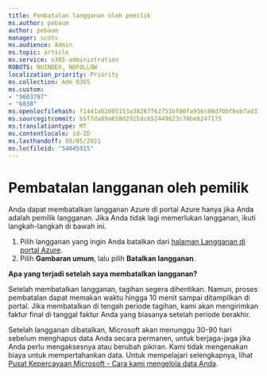 ```yaml
---
title: Pembatalan langganan oleh pemilik
ms.author: pebaum
author: pebaum
manager: scotv
ms.audience: Admin
ms.topic: article
ms.service: o365-administration
ROBOTS: NOINDEX, NOFOLLOW
localization_priority: Priority
ms.collection: Adm_O365
ms.custom:
- "9003797"
- "6838"
ms.openlocfilehash: f1441a62005153a38267f62751bf00fa916c08d70bf6eb7ad31135a262bd5363
ms.sourcegitcommit: b5f7da89a650d2915dc652449623c78be6247175
ms.translationtype: MT
ms.contentlocale: id-ID
ms.lasthandoff: 08/05/2021
ms.locfileid: "54045915"
---
```

# <a name="cancellation-of-a-subscription-by-owner"></a>Pembatalan langganan oleh pemilik

Anda dapat membatalkan langganan Azure di portal Azure hanya jika Anda adalah pemilik langganan. Jika Anda tidak lagi memerlukan langganan, ikuti langkah-langkah di bawah ini.

1. Pilih langganan yang ingin Anda batalkan dari [halaman Langganan di portal Azure](https://ms.portal.azure.com/#blade/Microsoft_Azure_Billing/SubscriptionsBlade).
2. Pilih **Gambaran umum**, lalu pilih **Batalkan langganan**.

**Apa yang terjadi setelah saya membatalkan langganan?**

Setelah membatalkan langganan, tagihan segera dihentikan. Namun, proses pembatalan dapat memakan waktu hingga 10 menit sampai ditampilkan di portal. Jika membatalkan di tengah periode tagihan, kami akan mengirimkan faktur final di tanggal faktur Anda yang biasanya setelah periode berakhir.

Setelah langganan dibatalkan, Microsoft akan menunggu 30-90 hari sebelum menghapus data Anda secara permanen, untuk berjaga-jaga jika Anda perlu mengaksesnya atau berubah pikiran. Kami tidak mengenakan biaya untuk mempertahankan data. Untuk mempelajari selengkapnya, lihat [Pusat Kepercayaan Microsoft - Cara kami mengelola data Anda](https://www.microsoft.com/trust-center/privacy/data-management#leave).


